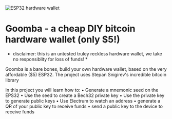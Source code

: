 ![ESP32 hardware wallet](https://i.imgur.com/Cs7v7cA.png)
# Goomba - a cheap DIY bitcoin hardware wallet (only $5!)
* disclaimer: this is an untested truley reckless hardware wallet, we take no responsiblity for loss of funds! *

Goomba is a bare bones, build your own hardware wallet, based on the very affordable ($5) ESP32. The project uses Stepan Snigirev's incredible bitcoin library

In this project you will learn how to:
    • Generate a mnemonic seed on the EPS32
    • Use the seed to create a Bech32 private key
    • Use the private key to generate public keys
    • Use Electrum to watch an address
    • generate a QR of your public key to receive funds
    • send a public key to the device to receive funds


